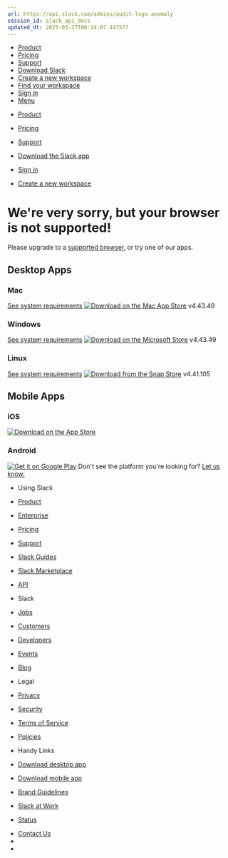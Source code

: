 ```yaml
---
url: https://api.slack.com/admins/audit-logs-anomaly
session_id: slack_api_docs
updated_dt: 2025-03-27T00:24:07.447577
---
```

[](https://slack.com/)
  * [Product](https://slack.com/is)
  * [Pricing](https://slack.com/pricing?ui_step=55&ui_element=5)
  * [Support](https://get.slack.help/hc/en-us)
  * [Download Slack](https://api.slack.com/get)
  * [Create a new workspace](https://slack.com/create)
  * [Find your workspace](https://slack.com/get-started#/find)
  * [Sign in](https://slack.com/signin)
  * [Menu](https://api.slack.com/admins/audit-logs-anomaly)


[](https://slack.com/)[](https://api.slack.com/admins/audit-logs-anomaly)
  * [Product](https://slack.com/is)
  * [Pricing](https://slack.com/pricing?ui_step=55&ui_element=5)
  * [Support](https://get.slack.help/hc/en-us)
  * [Download the Slack app](https://api.slack.com/get)


  * [Sign in](https://slack.com/signin)
  * [Create a new workspace](https://slack.com/get-started#/create)


# We're very sorry, but your browser is not supported!
Please upgrade to a [supported browser](https://slack.com/help/articles/115002037526-Minimum-requirements-for-using-Slack#web-browsers), or try one of our apps.
## Desktop Apps
[](https://itunes.apple.com/app/slack/id803453959?ls=1&mt=12)
### Mac
[See system requirements](https://slack.com/help/articles/115002037526-Minimum-requirements-for-using-Slack#desktop-apps)
[![Download on the Mac App Store](https://a.slack-edge.com/80588/marketing/img/downloads/app_stores/ios_mac_app_store_badge.png)](https://itunes.apple.com/app/slack/id803453959?ls=1&mt=12 "Download on the Mac App Store")
v4.43.49
[](https://www.microsoft.com/en-us/store/p/slack/9wzdncrdk3wp)
### Windows
[See system requirements](https://slack.com/help/articles/115002037526-Minimum-requirements-for-using-Slack#desktop-apps)
[![Download on the Microsoft Store](https://a.slack-edge.com/80588/marketing/img/downloads/app_stores/windows_store_btn.png)](https://www.microsoft.com/en-us/store/p/slack/9wzdncrdk3wp "Download on the Microsoft Store")
v4.43.49
[](https://snapcraft.io/slack)
### Linux
[See system requirements](https://slack.com/help/articles/115002037526-Minimum-requirements-for-using-Slack#desktop-apps)
[![Download from the Snap Store](https://a.slack-edge.com/80588/marketing/img/downloads/app_stores/snap_store_btn.png)](https://snapcraft.io/slack "Download from the Snap Store")
v4.41.105
## Mobile Apps
[](https://itunes.apple.com/app/slack-app/id618783545?ls=1&mt=8)
### iOS
[![Download on the App Store](https://a.slack-edge.com/80588/marketing/img/downloads/app_stores/ios_app_store_btn.png)](https://itunes.apple.com/app/slack-app/id618783545?ls=1&mt=8 "Download on the App Store")
[](https://play.google.com/store/apps/details?id=com.Slack)
### Android
[![Get it on Google Play](https://a.slack-edge.com/80588/marketing/img/downloads/app_stores/google_play_store_btn.png)](https://play.google.com/store/apps/details?id=com.Slack "Get it on Google Play")
Don't see the platform you're looking for? [Let us know.](https://api.slack.com/help/contact)
  * Using Slack
  * [Product](https://api.slack.com/is)
  * [Enterprise](https://api.slack.com/enterprise)
  * [Pricing](https://api.slack.com/pricing?ui_step=28&ui_element=5)
  * [Support](https://get.slack.help/hc/en-us)
  * [Slack Guides](https://api.slack.com/guides)
  * [Slack Marketplace](https://api.slack.com/marketplace)
  * [API](https://api.slack.com/)


  * Slack 
  * [Jobs](https://api.slack.com/careers)
  * [Customers](https://api.slack.com/customers)
  * [Developers](https://api.slack.com/developers)
  * [Events](https://api.slack.com/events)
  * [Blog](https://slackhq.com/)


  * Legal
  * [Privacy](https://api.slack.com/privacy-policy)
  * [Security](https://api.slack.com/trust/security)
  * [Terms of Service](https://api.slack.com/terms-of-service)
  * [Policies](https://api.slack.com/legal)


  * Handy Links
  * [Download desktop app](https://api.slack.com/downloads)
  * [Download mobile app](https://api.slack.com/downloads)
  * [Brand Guidelines](https://api.slack.com/brand-guidelines)
  * [Slack at Work](https://slackatwork.com)
  * [Status](https://slack-status.com)


[](https://slack.com)
  * [Contact Us](https://api.slack.com/help/requests/new)
  * [](https://twitter.com/SlackHQ)
  * [](https://www.youtube.com/channel/UCY3YECgeBcLCzIrFLP4gblw)


